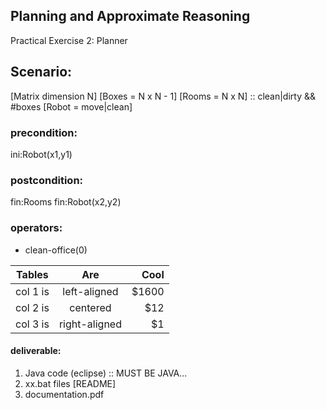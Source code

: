 

## Planning and Approximate Reasoning


Practical Exercise 2: Planner


## Scenario:

[Matrix dimension N]
[Boxes = N x N - 1]
[Rooms = N x N] :: clean|dirty && #boxes
[Robot = move|clean]


### precondition:

ini:Robot(x1,y1)


### postcondition:

fin:Rooms
fin:Robot(x2,y2)

### operators:

* clean-office(0)

| Tables   |      Are      |  Cool |
|----------|:-------------:|------:|
| col 1 is |  left-aligned | $1600 |
| col 2 is |    centered   |   $12 |
| col 3 is | right-aligned |    $1 |

#### deliverable:

1. Java code (eclipse) :: MUST BE JAVA...
2. xx.bat files [README]
3. documentation.pdf




